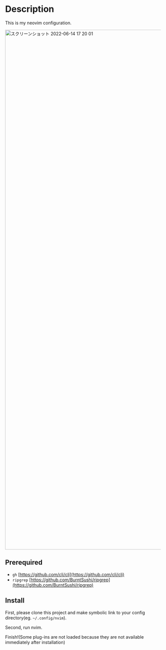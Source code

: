 # Description

This is my neovim configuration.

<img width="1680" alt="スクリーンショット 2022-06-14 17 20 01" src="https://user-images.githubusercontent.com/83107074/173529993-6086adbd-eaa5-4efb-b806-a8f832be0d65.png">


## Prerequired

- `gh` [https://github.com/cli/cli](https://github.com/cli/cli)
- `ripgrep` [https://github.com/BurntSushi/ripgrep](https://github.com/BurntSushi/ripgrep)

## Install

First, please clone this project and make symbolic link to your config directory(eg. `~/.config/nvim`).

Second, run nvim.

Finish!(Some plug-ins are not loaded because they are not available immediately after installation)
